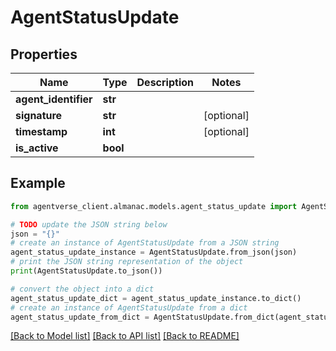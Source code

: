 # AgentStatusUpdate


## Properties

Name | Type | Description | Notes
------------ | ------------- | ------------- | -------------
**agent_identifier** | **str** |  | 
**signature** | **str** |  | [optional] 
**timestamp** | **int** |  | [optional] 
**is_active** | **bool** |  | 

## Example

```python
from agentverse_client.almanac.models.agent_status_update import AgentStatusUpdate

# TODO update the JSON string below
json = "{}"
# create an instance of AgentStatusUpdate from a JSON string
agent_status_update_instance = AgentStatusUpdate.from_json(json)
# print the JSON string representation of the object
print(AgentStatusUpdate.to_json())

# convert the object into a dict
agent_status_update_dict = agent_status_update_instance.to_dict()
# create an instance of AgentStatusUpdate from a dict
agent_status_update_from_dict = AgentStatusUpdate.from_dict(agent_status_update_dict)
```
[[Back to Model list]](../README.md#documentation-for-models) [[Back to API list]](../README.md#documentation-for-api-endpoints) [[Back to README]](../README.md)


